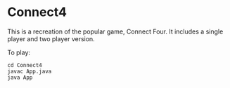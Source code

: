 # Connect4

This is a recreation of the popular game, Connect Four. It includes a single player and two player version.

To play:
```command
cd Connect4
javac App.java
java App
```
